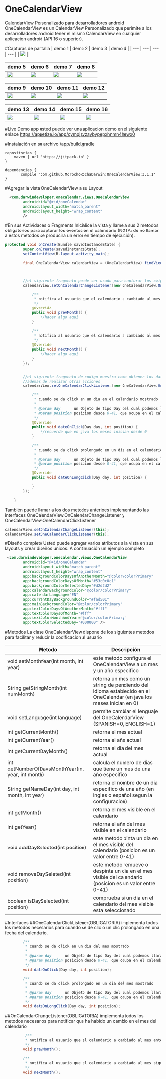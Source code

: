# OneCalendarView
CalendarView Personalizado para desarrolladores android
OneCalendarView es un CalendarView Personalizado que perimite a los desarrolladores android tener el mismo CalendarView en cualquier aplicacion android (API 16 o superior).

#Capturas de pantalla
| demo 1 | demo 2 | demo 3 | demo 4 | 
| --- | --- | --- | --- |
| ![](https://cloud.githubusercontent.com/assets/15864336/23593785/7f9fc8f6-01e1-11e7-909f-c19f0829dded.png) | 


| demo 5 | demo 6 | demo 7 | demo 8 | 
| --- | --- | --- | --- |
| ![](https://cloud.githubusercontent.com/assets/15864336/23593789/7fa2303c-01e1-11e7-982d-af65d724dc41.png) | ![](https://cloud.githubusercontent.com/assets/15864336/23593790/7fb428c8-01e1-11e7-9201-bf9e5a7ba9e6.png)  | ![](https://cloud.githubusercontent.com/assets/15864336/23593791/7fb5b90e-01e1-11e7-9d8f-ea5e0a614f64.png) | ![](https://cloud.githubusercontent.com/assets/15864336/23593792/7fb6f5bc-01e1-11e7-95af-1191d1ccbc68.png) |

| demo 9 | demo 10 | demo 11 | demo 12 | 
| --- | --- | --- | --- |
| ![](https://cloud.githubusercontent.com/assets/15864336/23593793/7fb78d10-01e1-11e7-8bf1-36c57f2f515d.png) | ![](https://cloud.githubusercontent.com/assets/15864336/23593795/7fb8c31a-01e1-11e7-837d-fa828ce0c9d4.png) | ![](https://cloud.githubusercontent.com/assets/15864336/23593794/7fb88dc8-01e1-11e7-8b23-76b4da4cb523.png) | ![](https://cloud.githubusercontent.com/assets/15864336/23593796/7fc8f348-01e1-11e7-90e0-27a9eeaf3f5d.png) |

| demo 13 | demo 14 | demo 15 | demo 16 | 
| --- | --- | --- | --- |
| ![](https://cloud.githubusercontent.com/assets/15864336/23593799/7fcdcab2-01e1-11e7-80c8-e5da3aa210a1.png) | ![](https://cloud.githubusercontent.com/assets/15864336/23593797/7fcc27b6-01e1-11e7-82b4-53f0a7d63671.png)  | ![](https://cloud.githubusercontent.com/assets/15864336/23593798/7fcdbffe-01e1-11e7-980e-443a4673d949.png) | ![](https://cloud.githubusercontent.com/assets/15864336/23593796/7fc8f348-01e1-11e7-90e0-27a9eeaf3f5d.png)  |


#Live Demo app
usted puede ver una aplicacion demo en el siguiente enlace https://appetize.io/app/cymqjzvzaybypepxhnmn4hewx0

#Instalación
en su archivo /app/build.gradle
```
repositories {
    maven { url 'https://jitpack.io' }
}

dependencies {
       compile 'com.github.MorochoRochaDarwin:OneCalendarView:3.1.1'
}
```

#Agregar la vista OneCalendarView a su Layout
```xml
  <com.darwindeveloper.onecalendar.views.OneCalendarView
        android:id="@+id/oneCalendar"
        android:layout_width="match_parent"
        android:layout_height="wrap_content"
        />
```
#En sus Actividades o Fragments
Inicialice la vista y llame a sus 2 metodos obligatorios para capturar los eventos en el calendario (NOTA: de no llamar a estos metodos se producira un error en tiempo de ejecución).

```java
protected void onCreate(Bundle savedInstanceState) {
        super.onCreate(savedInstanceState);
        setContentView(R.layout.activity_main);

        final OneCalendarView calendarView = (OneCalendarView) findViewById(R.id.oneCalendar);



        //el siguiente fragmento puede ser usado para capturar los swipes en el calendar
        calendarView.setOnCalendarChangeListener(new OneCalendarView.OnCalendarChangeListener() {

            /**
             * notifica al usuario que el calendario a cambiado al mes anterior
             */
            @Override
            public void prevMonth() {
                //hacer algo aqui
            }

            /**
             * notifica al usuario que el calendario a cambiado al mes siguiente
             */
            @Override
            public void nextMonth() {
                //hacer algo aqui
            }
        });


        //el siguiente fragmento de codigo muestra como obtener los datos de un dia en el calendario
        //ademas de realizar otras acciones
        calendarView.setOneCalendarClickListener(new OneCalendarView.OneCalendarClickListener() {

            /**
             * cuando se da click en un dia en el calendario mostrado
             *
             * @param day      un Objeto de tipo Day del cual podemos llara a su metodo getDate() para recuperar una fecha
             * @param position posicion desde 0-41, que ocupa en el calendario actual
             */
            @Override
            public void dateOnClick(Day day, int position) {
                //recuerde que en java los meses inician desde 0
            }

            /**
             * cuando se da click prolongado en un dia en el calendario mostrado
             *
             * @param day      un Objeto de tipo Day del cual podemos llara a su metodo getDate() para recuperar una fecha
             * @param position posicion desde 0-41, que ocupa en el calendario actual
             */
            @Override
            public void dateOnLongClick(Day day, int position) {

            }
        });

    }
```

También puede llamar a los dos metodos anterioes implementando las interfaces OneCalendarView.OnCalendarChangeListener y OneCalendarView.OneCalendarClickListener
```java
calendarView.setOnCalendarChangeListener(this);
calendarView.setOneCalendarClickListener(this); 
```

#Diseño completo
Usted puede agregar varios atributos a la vista en sus layouts y crear diseños unicos. A continuación un ejemplo completo
```xml
 <com.darwindeveloper.onecalendar.views.OneCalendarView
        android:id="@+id/oneCalendar"
        android:layout_width="match_parent"
        android:layout_height="wrap_content"
        app:backgroundColorDaysOfAnotherMonth="@color/colorPrimary"
        app:backgroundColorDaysOfMonth="#53c0c0c1"
        app:backgroundColorSelectedDay="#d2d2d2"
        app:calendarBackgroundColor="@color/colorPrimary"
        app:calendarLanguage="EN"
        app:currentDayBackgroundColor="#fad501"
        app:mainBackgroundColor="@color/colorPrimary"
        app:textColorDaysOfAnotherMonth="#fff"
        app:textColorDaysOfMonth="#fff"
        app:textColorMonthAndYear="@color/colorPrimary"
        app:textColorSelectedDay="#000000" />
```

#Metodos
La clase OneCalendarView dispone de los siguientes metodos para facilitar y reducir la codificacion al usuario

| Metodo | Descripción |
| --- | --- |
| void setMonthYear(int month, int year) | este metodo configura el OneCalendarView a un mes y un año especifico |
| String getStringMonth(int numMonth) | retorna un mes como un string de pendiendo del idioma establecido en el OneCalendar (en java los meses inician en 0) |
| void setLanguage(int language) | permite cambiar el lenguaje del OneCalendarView (SPANISH=0, ENGLISH=1) |
| int getCurrentMonth() | retorna el mes actual |
| int getCurrentYear() | retorna el año actual |
| int getCurrentDayMonth() | retorna el dia del mes actual |
| int getNumberOfDaysMonthYear(int year, int month) | calcula el numero de dias que tiene un mes de una año especifico |
| String getNameDay(int day, int month, int year) | retorna el nombre de un dia especifico de una año (en ingles o español segun la configuracion) |
| int getMonth() | retorna el mes visible en el calendario |
| int getYear() | retorna el año del mes visible en el calendario |
| void addDaySelected(int position) | este metodo pinta un dia en el mes visible del calendario  (posicion es un valor entre 0-41) |
| void removeDaySeleted(int position) | este metodo remueve o despinta un dia en el mes visible del calendario (posicion es un valor entre 0-41) |
| boolean isDaySelected(int position) | comprueba si un dia en el calendario del mes visible esta seleccionado |

#Interfaces
##OneCalendarClickListener(OBLIGATORIA)
implementa todos los metodos necesarios para cuando se de clic o un clic prolongado en una fecha del calendario.
```java
        /**
         * cuando se da click en un dia del mes mostrado
         *
         * @param day      un Objeto de tipo Day del cual podemos llara a su metodo getDate() para recuperar una fecha
         * @param position posicion desde 0-41, que ocupa en el calendario actual
         */
        void dateOnClick(Day day, int position);

        /**
         * cuando se da click prolongado en un dia del mes mostrado
         *
         * @param day      un Objeto de tipo Day del cual podemos llara a su metodo getDate() para recuperar una fecha
         * @param position posicion desde 0-41, que ocupa en el calendario actual
         */
        void dateOnLongClick(Day day, int position);
```
##OnCalendarChangeListener(OBLIGATORIA)
implementa todos los metodos necesarios para notificar que ha habido un cambio en el mes del calendario
```java
         /**
         * notifica al usuario que el calendario a cambiado al mes anterior
         */
        void prevMonth();

        /**
         * notifica al usuario que el calendario a cambiado al mes siguiente
         */
        void nextMonth();
```


